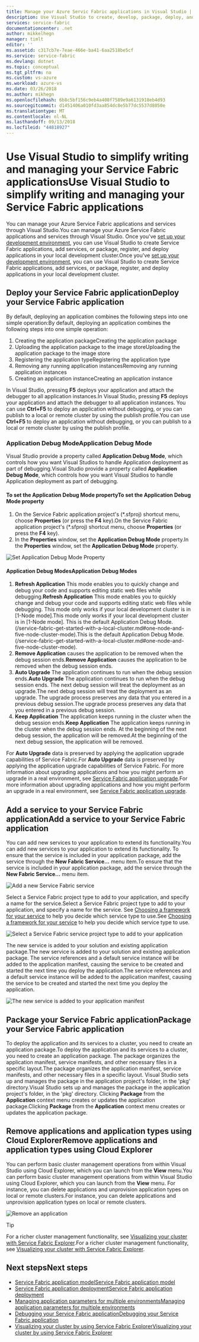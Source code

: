 ```yaml
---
title: Manage your Azure Servic Fabric applications in Visual Studio | Microsoft Docs
description: Use Visual Studio to create, develop, package, deploy, and debug your Azure Service Fabric applications and services.
services: service-fabric
documentationcenter: .net
author: mikkelhegn
manager: timlt
editor: ''
ms.assetid: c317cb7e-7eae-466e-ba41-6aa2518be5cf
ms.service: service-fabric
ms.devlang: dotnet
ms.topic: conceptual
ms.tgt_pltfrm: na
ms.custom: vs-azure
ms.workload: azure-vs
ms.date: 03/26/2018
ms.author: mikhegn
ms.openlocfilehash: 6b8c5bf156c9eb4a408f7589e9a6131918eb4d93
ms.sourcegitcommit: d1451406a010fd3aa854dc8e5b77dc5537d8050e
ms.translationtype: MT
ms.contentlocale: nl-NL
ms.lasthandoff: 09/13/2018
ms.locfileid: "44818927"
---
```

# <a name="use-visual-studio-to-simplify-writing-and-managing-your-service-fabric-applications"></a><span data-ttu-id="1ac05-103">Use Visual Studio to simplify writing and managing your Service Fabric applications</span><span class="sxs-lookup"><span data-stu-id="1ac05-103">Use Visual Studio to simplify writing and managing your Service Fabric applications</span></span>
<span data-ttu-id="1ac05-104">You can manage your Azure Service Fabric applications and services through Visual Studio.</span><span class="sxs-lookup"><span data-stu-id="1ac05-104">You can manage your Azure Service Fabric applications and services through Visual Studio.</span></span> <span data-ttu-id="1ac05-105">Once you've [set up your development environment](service-fabric-get-started.md), you can use Visual Studio to create Service Fabric applications, add services, or package, register, and deploy applications in your local development cluster.</span><span class="sxs-lookup"><span data-stu-id="1ac05-105">Once you've [set up your development environment](service-fabric-get-started.md), you can use Visual Studio to create Service Fabric applications, add services, or package, register, and deploy applications in your local development cluster.</span></span>

## <a name="deploy-your-service-fabric-application"></a><span data-ttu-id="1ac05-106">Deploy your Service Fabric application</span><span class="sxs-lookup"><span data-stu-id="1ac05-106">Deploy your Service Fabric application</span></span>
<span data-ttu-id="1ac05-107">By default, deploying an application combines the following steps into one simple operation:</span><span class="sxs-lookup"><span data-stu-id="1ac05-107">By default, deploying an application combines the following steps into one simple operation:</span></span>

1. <span data-ttu-id="1ac05-108">Creating the application package</span><span class="sxs-lookup"><span data-stu-id="1ac05-108">Creating the application package</span></span>
2. <span data-ttu-id="1ac05-109">Uploading the application package to the image store</span><span class="sxs-lookup"><span data-stu-id="1ac05-109">Uploading the application package to the image store</span></span>
3. <span data-ttu-id="1ac05-110">Registering the application type</span><span class="sxs-lookup"><span data-stu-id="1ac05-110">Registering the application type</span></span>
4. <span data-ttu-id="1ac05-111">Removing any running application instances</span><span class="sxs-lookup"><span data-stu-id="1ac05-111">Removing any running application instances</span></span>
5. <span data-ttu-id="1ac05-112">Creating an application instance</span><span class="sxs-lookup"><span data-stu-id="1ac05-112">Creating an application instance</span></span>

<span data-ttu-id="1ac05-113">In Visual Studio, pressing **F5** deploys your application and attach the debugger to all application instances.</span><span class="sxs-lookup"><span data-stu-id="1ac05-113">In Visual Studio, pressing **F5** deploys your application and attach the debugger to all application instances.</span></span> <span data-ttu-id="1ac05-114">You can use **Ctrl+F5** to deploy an application without debugging, or you can publish to a local or remote cluster by using the publish profile.</span><span class="sxs-lookup"><span data-stu-id="1ac05-114">You can use **Ctrl+F5** to deploy an application without debugging, or you can publish to a local or remote cluster by using the publish profile.</span></span>

### <a name="application-debug-mode"></a><span data-ttu-id="1ac05-115">Application Debug Mode</span><span class="sxs-lookup"><span data-stu-id="1ac05-115">Application Debug Mode</span></span>
<span data-ttu-id="1ac05-116">Visual Studio provide a property called **Application Debug Mode**, which controls how you want Visual Studios to handle Application deployment as part of debugging.</span><span class="sxs-lookup"><span data-stu-id="1ac05-116">Visual Studio provide a property called **Application Debug Mode**, which controls how you want Visual Studios to handle Application deployment as part of debugging.</span></span>

#### <a name="to-set-the-application-debug-mode-property"></a><span data-ttu-id="1ac05-117">To set the Application Debug Mode property</span><span class="sxs-lookup"><span data-stu-id="1ac05-117">To set the Application Debug Mode property</span></span>
1. <span data-ttu-id="1ac05-118">On the Service Fabric application project's (\*.sfproj) shortcut menu, choose **Properties** (or press the **F4** key).</span><span class="sxs-lookup"><span data-stu-id="1ac05-118">On the Service Fabric application project's (\*.sfproj) shortcut menu, choose **Properties** (or press the **F4** key).</span></span>
2. <span data-ttu-id="1ac05-119">In the **Properties** window, set the **Application Debug Mode** property.</span><span class="sxs-lookup"><span data-stu-id="1ac05-119">In the **Properties** window, set the **Application Debug Mode** property.</span></span>

![Set Application Debug Mode Property][debugmodeproperty]

#### <a name="application-debug-modes"></a><span data-ttu-id="1ac05-121">Application Debug Modes</span><span class="sxs-lookup"><span data-stu-id="1ac05-121">Application Debug Modes</span></span>

1. <span data-ttu-id="1ac05-122">**Refresh Application** This mode enables you to quickly change and debug your code and supports editing static web files while debugging.</span><span class="sxs-lookup"><span data-stu-id="1ac05-122">**Refresh Application** This mode enables you to quickly change and debug your code and supports editing static web files while debugging.</span></span> <span data-ttu-id="1ac05-123">This mode only works if your local development cluster is in [1-Node mode].</span><span class="sxs-lookup"><span data-stu-id="1ac05-123">This mode only works if your local development cluster is in [1-Node mode].</span></span> <span data-ttu-id="1ac05-124">This is the default Application Debug Mode.(/service-fabric-get-started-with-a-local-cluster.md#one-node-and-five-node-cluster-mode).</span><span class="sxs-lookup"><span data-stu-id="1ac05-124">This is the default Application Debug Mode.(/service-fabric-get-started-with-a-local-cluster.md#one-node-and-five-node-cluster-mode).</span></span>
2. <span data-ttu-id="1ac05-125">**Remove Application** causes the application to be removed when the debug session ends.</span><span class="sxs-lookup"><span data-stu-id="1ac05-125">**Remove Application** causes the application to be removed when the debug session ends.</span></span>
3. <span data-ttu-id="1ac05-126">**Auto Upgrade** The application continues to run when the debug session ends.</span><span class="sxs-lookup"><span data-stu-id="1ac05-126">**Auto Upgrade** The application continues to run when the debug session ends.</span></span> <span data-ttu-id="1ac05-127">The next debug session will treat the deployment as an upgrade.</span><span class="sxs-lookup"><span data-stu-id="1ac05-127">The next debug session will treat the deployment as an upgrade.</span></span> <span data-ttu-id="1ac05-128">The upgrade process preserves any data that you entered in a previous debug session.</span><span class="sxs-lookup"><span data-stu-id="1ac05-128">The upgrade process preserves any data that you entered in a previous debug session.</span></span>
4. <span data-ttu-id="1ac05-129">**Keep Application** The application keeps running in the cluster when the debug session ends.</span><span class="sxs-lookup"><span data-stu-id="1ac05-129">**Keep Application** The application keeps running in the cluster when the debug session ends.</span></span> <span data-ttu-id="1ac05-130">At the beginning of the next debug session, the application will be removed.</span><span class="sxs-lookup"><span data-stu-id="1ac05-130">At the beginning of the next debug session, the application will be removed.</span></span>

<span data-ttu-id="1ac05-131">For **Auto Upgrade** data is preserved by applying the application upgrade capabilities of Service Fabric.</span><span class="sxs-lookup"><span data-stu-id="1ac05-131">For **Auto Upgrade** data is preserved by applying the application upgrade capabilities of Service Fabric.</span></span> <span data-ttu-id="1ac05-132">For more information about upgrading applications and how you might perform an upgrade in a real environment, see [Service Fabric application upgrade](service-fabric-application-upgrade.md).</span><span class="sxs-lookup"><span data-stu-id="1ac05-132">For more information about upgrading applications and how you might perform an upgrade in a real environment, see [Service Fabric application upgrade](service-fabric-application-upgrade.md).</span></span>

## <a name="add-a-service-to-your-service-fabric-application"></a><span data-ttu-id="1ac05-133">Add a service to your Service Fabric application</span><span class="sxs-lookup"><span data-stu-id="1ac05-133">Add a service to your Service Fabric application</span></span>
<span data-ttu-id="1ac05-134">You can add new services to your application to extend its functionality.</span><span class="sxs-lookup"><span data-stu-id="1ac05-134">You can add new services to your application to extend its functionality.</span></span> <span data-ttu-id="1ac05-135">To ensure that the service is included in your application package, add the service through the **New Fabric Service...** menu item.</span><span class="sxs-lookup"><span data-stu-id="1ac05-135">To ensure that the service is included in your application package, add the service through the **New Fabric Service...** menu item.</span></span>

![Add a new Service Fabric service][newservice]

<span data-ttu-id="1ac05-137">Select a Service Fabric project type to add to your application, and specify a name for the service.</span><span class="sxs-lookup"><span data-stu-id="1ac05-137">Select a Service Fabric project type to add to your application, and specify a name for the service.</span></span>  <span data-ttu-id="1ac05-138">See [Choosing a framework for your service](service-fabric-choose-framework.md) to help you decide which service type to use.</span><span class="sxs-lookup"><span data-stu-id="1ac05-138">See [Choosing a framework for your service](service-fabric-choose-framework.md) to help you decide which service type to use.</span></span>

![Select a Service Fabric service project type to add to your application][addserviceproject]

<span data-ttu-id="1ac05-140">The new service is added to your solution and existing application package.</span><span class="sxs-lookup"><span data-stu-id="1ac05-140">The new service is added to your solution and existing application package.</span></span> <span data-ttu-id="1ac05-141">The service references and a default service instance will be added to the application manifest, causing the service to be created and started the next time you deploy the application.</span><span class="sxs-lookup"><span data-stu-id="1ac05-141">The service references and a default service instance will be added to the application manifest, causing the service to be created and started the next time you deploy the application.</span></span>

![The new service is added to your application manifest][newserviceapplicationmanifest]

## <a name="package-your-service-fabric-application"></a><span data-ttu-id="1ac05-143">Package your Service Fabric application</span><span class="sxs-lookup"><span data-stu-id="1ac05-143">Package your Service Fabric application</span></span>
<span data-ttu-id="1ac05-144">To deploy the application and its services to a cluster, you need to create an application package.</span><span class="sxs-lookup"><span data-stu-id="1ac05-144">To deploy the application and its services to a cluster, you need to create an application package.</span></span>  <span data-ttu-id="1ac05-145">The package organizes the application manifest, service manifests, and other necessary files in a specific layout.</span><span class="sxs-lookup"><span data-stu-id="1ac05-145">The package organizes the application manifest, service manifests, and other necessary files in a specific layout.</span></span>  <span data-ttu-id="1ac05-146">Visual Studio sets up and manages the package in the application project's folder, in the 'pkg' directory.</span><span class="sxs-lookup"><span data-stu-id="1ac05-146">Visual Studio sets up and manages the package in the application project's folder, in the 'pkg' directory.</span></span>  <span data-ttu-id="1ac05-147">Clicking **Package** from the **Application** context menu creates or updates the application package.</span><span class="sxs-lookup"><span data-stu-id="1ac05-147">Clicking **Package** from the **Application** context menu creates or updates the application package.</span></span>

## <a name="remove-applications-and-application-types-using-cloud-explorer"></a><span data-ttu-id="1ac05-148">Remove applications and application types using Cloud Explorer</span><span class="sxs-lookup"><span data-stu-id="1ac05-148">Remove applications and application types using Cloud Explorer</span></span>
<span data-ttu-id="1ac05-149">You can perform basic cluster management operations from within Visual Studio using Cloud Explorer, which you can launch from the **View** menu.</span><span class="sxs-lookup"><span data-stu-id="1ac05-149">You can perform basic cluster management operations from within Visual Studio using Cloud Explorer, which you can launch from the **View** menu.</span></span> <span data-ttu-id="1ac05-150">For instance, you can delete applications and unprovision application types on local or remote clusters.</span><span class="sxs-lookup"><span data-stu-id="1ac05-150">For instance, you can delete applications and unprovision application types on local or remote clusters.</span></span>

![Remove an application][removeapplication]

> [!TIP]
> <span data-ttu-id="1ac05-152">For a richer cluster management functionality, see [Visualizing your cluster with Service Fabric Explorer](service-fabric-visualizing-your-cluster.md).</span><span class="sxs-lookup"><span data-stu-id="1ac05-152">For a richer cluster management functionality, see [Visualizing your cluster with Service Fabric Explorer](service-fabric-visualizing-your-cluster.md).</span></span>
>
>

<!--Every topic should have next steps and links to the next logical set of content to keep the customer engaged-->
## <a name="next-steps"></a><span data-ttu-id="1ac05-153">Next steps</span><span class="sxs-lookup"><span data-stu-id="1ac05-153">Next steps</span></span>
* [<span data-ttu-id="1ac05-154">Service Fabric application model</span><span class="sxs-lookup"><span data-stu-id="1ac05-154">Service Fabric application model</span></span>](service-fabric-application-model.md)
* [<span data-ttu-id="1ac05-155">Service Fabric application deployment</span><span class="sxs-lookup"><span data-stu-id="1ac05-155">Service Fabric application deployment</span></span>](service-fabric-deploy-remove-applications.md)
* [<span data-ttu-id="1ac05-156">Managing application parameters for multiple environments</span><span class="sxs-lookup"><span data-stu-id="1ac05-156">Managing application parameters for multiple environments</span></span>](service-fabric-manage-multiple-environment-app-configuration.md)
* [<span data-ttu-id="1ac05-157">Debugging your Service Fabric application</span><span class="sxs-lookup"><span data-stu-id="1ac05-157">Debugging your Service Fabric application</span></span>](service-fabric-debugging-your-application.md)
* [<span data-ttu-id="1ac05-158">Visualizing your cluster by using Service Fabric Explorer</span><span class="sxs-lookup"><span data-stu-id="1ac05-158">Visualizing your cluster by using Service Fabric Explorer</span></span>](service-fabric-visualizing-your-cluster.md)

<!--Image references-->
[addserviceproject]:./media/service-fabric-manage-application-in-visual-studio/addserviceproject.png
[manageservicefabric]: ./media/service-fabric-manage-application-in-visual-studio/manageservicefabric.png
[newservice]:./media/service-fabric-manage-application-in-visual-studio/newservice.png
[newserviceapplicationmanifest]:./media/service-fabric-manage-application-in-visual-studio/newserviceapplicationmanifest.png
[debugmodeproperty]:./media/service-fabric-manage-application-in-visual-studio/debugmodeproperty.png
[removeapplication]:./media/service-fabric-manage-application-in-visual-studio/removeapplication.png